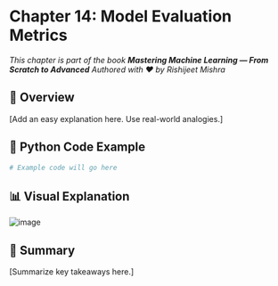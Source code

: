 # Chapter 14: Model Evaluation Metrics

_This chapter is part of the book **Mastering Machine Learning — From Scratch to Advanced**_
_Authored with ❤️ by Rishijeet Mishra_

## 📘 Overview

[Add an easy explanation here. Use real-world analogies.]

## 🐍 Python Code Example

```python
# Example code will go here
```

## 📊 Visual Explanation

![image](./images/placeholder.png)

## 📝 Summary

[Summarize key takeaways here.]
